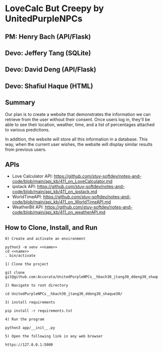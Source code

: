 # LoveCalc But Creepy by UnitedPurpleNPCs
## PM: Henry Bach (API/Flask)
## Devo: Jeffery Tang (SQLite)
## Devo: David Deng (API/Flask)
## Devo: Shafiul Haque (HTML)

## Summary

Our plan is to create a website that demonstrates the information we can retrieve from the user without their consent. Once users log in, they'll be able to see their location, weather, time, and a list of percentages attached to various predictions.

In addition, the website will store all this information in a database. This way, when the current user wishes, the website will display similar results from previous users. 

## APIs
- Love Calculator API: https://github.com/stuy-softdev/notes-and-code/blob/main/api_kb/411_on_LoveCalculator.md
- ipstack API: https://github.com/stuy-softdev/notes-and-code/blob/main/api_kb/411_on_ipstack.md
- WorldTimeAPI: https://github.com/stuy-softdev/notes-and-code/blob/main/api_kb/411_on_WorldTimeAPI.md
- WeatherBit API: https://github.com/stuy-softdev/notes-and-code/blob/main/api_kb/411_on_weatherAPI.md

## How to Clone, Install, and Run

`0) Create and activate an environment`
```
python3 -m venv <<name>>
cd <<name>>
. bin/activate
```
`1) Clone the project `
```
git clone git@github.com:Accorata/UnitedPurpleNPCs__hbach30_jtang30_ddeng30_shaque30.git
```

`2) Navigate to root directory`

``` 
cd UnitedPurpleNPCs__hbach30_jtang30_ddeng30_shaque30/
```
`3) install requirements`
```
pip install -r requirements.txt
```
`4) Run the program`

``` 
python3 app/__init__.py
```

`5) Open the following link in any web browser`
```
https://127.0.0.1:5000
